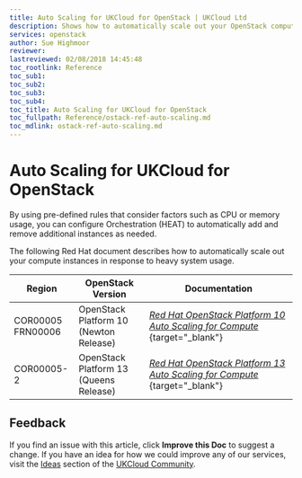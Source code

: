 ```yaml
---
title: Auto Scaling for UKCloud for OpenStack | UKCloud Ltd
description: Shows how to automatically scale out your OpenStack compute instances in response to system usage
services: openstack
author: Sue Highmoor
reviewer:
lastreviewed: 02/08/2018 14:45:48
toc_rootlink: Reference
toc_sub1:
toc_sub2:
toc_sub3:
toc_sub4:
toc_title: Auto Scaling for UKCloud for OpenStack
toc_fullpath: Reference/ostack-ref-auto-scaling.md
toc_mdlink: ostack-ref-auto-scaling.md
---
```


# Auto Scaling for UKCloud for OpenStack

By using pre-defined rules that consider factors such as CPU or memory usage, you can configure Orchestration (HEAT) to automatically add and remove additional instances as needed.

The following Red Hat document describes how to automatically scale out your compute instances in response to heavy system usage.


| Region              | OpenStack Version                      | Documentation                                                                                                                                                                                                               |
|---------------------|----------------------------------------|-----------------------------------------------------------------------------------------------------------------------------------------------------------------------------------------------------------------------------|
| COR00005 <BR> FRN00006 | OpenStack Platform 10 <BR>(Newton Release) | [*Red Hat OpenStack Platform 10 Auto Scaling for Compute* ](https://access.redhat.com/documentation/en-us/red_hat_openstack_platform/10/pdf/auto_scaling_for_compute/Red_Hat_OpenStack_Platform-8-Auto_Scaling_for_Compute-en-US.pdf ){target="_blank"} |
| COR00005-2          | OpenStack Platform 13 <BR> (Queens Release) | [*Red Hat OpenStack Platform 13 Auto Scaling for Compute* ](https://access.redhat.com/documentation/en-us/red_hat_openstack_platform/13/html/auto_scaling_for_instances/index ){target="_blank"}              |


## Feedback

If you find an issue with this article, click **Improve this Doc** to suggest a change. If you have an idea for how we could improve any of our services, visit the [Ideas](https://community.ukcloud.com/ideas) section of the [UKCloud Community](https://community.ukcloud.com).
